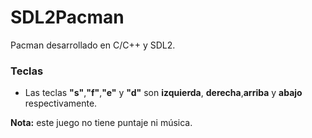 # SDL2Pacman
Pacman desarrollado en C/C++ y SDL2.

### Teclas
- Las teclas **"s"**,**"f"**,**"e"** y **"d"** son **izquierda**, **derecha**,**arriba** y **abajo** respectivamente.

**Nota:** este juego no tiene puntaje ni música.